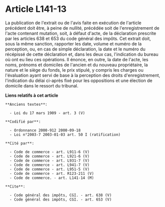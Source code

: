 # Article L141-13

La publication de l'extrait ou de l'avis faite en exécution de l'article précédent doit être, à peine de nullité, précédée
soit de l'enregistrement de l'acte contenant mutation, soit, à défaut d'acte, de la déclaration prescrite par les articles
638 et 653 du code général des impôts. Cet extrait doit, sous la même sanction, rapporter les date, volume et numéro de la
perception, ou, en cas de simple déclaration, la date et le numéro du récépissé de cette déclaration et, dans les deux cas,
l'indication du bureau où ont eu lieu ces opérations. Il énonce, en outre, la date de l'acte, les noms, prénoms et domiciles
de l'ancien et du nouveau propriétaire, la nature et le siège du fonds, le prix stipulé, y compris les charges ou
l'évaluation ayant servi de base à la perception des droits d'enregistrement, l'indication du délai ci-après fixé pour les
oppositions et une élection de domicile dans le ressort du tribunal.

**Liens relatifs à cet article**

	**Anciens textes**:

	  - Loi du 17 mars 1909 - art. 3 (V)

	**Codifié par**:

	  - Ordonnance 2000-912 2000-09-18
	  - Loi n°2003-7 2003-01-03 art. 50 I (ratification)

	**Cité par**:

	  - Code de commerce - art. L911-6 (V)
	  - Code de commerce - art. L921-6 (V)
	  - Code de commerce - art. L931-7 (V)
	  - Code de commerce - art. L941-7 (V)
	  - Code de commerce - art. L951-5 (V)
	  - Code de commerce - art. R123-211 (V)
	  - Code de commerce. - art. L141-14 (M)

	**Cite**:

	  - Code général des impôts, CGI. - art. 638 (V)
	  - Code général des impôts, CGI. - art. 653 (V)
